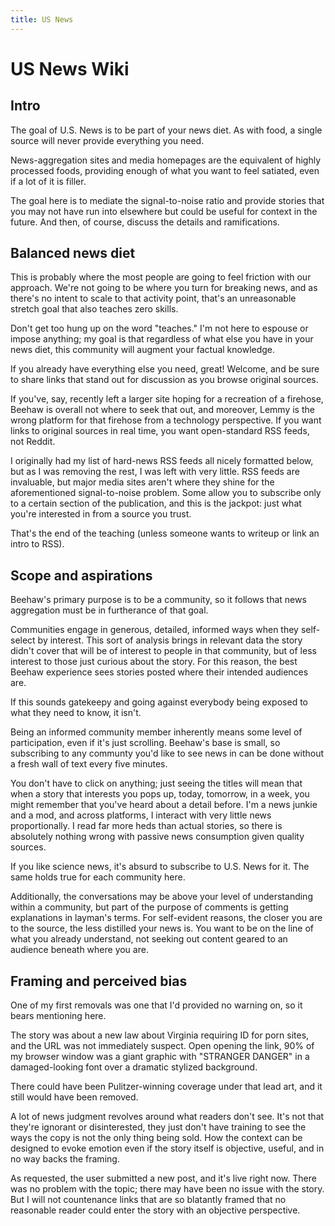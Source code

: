 ```yaml
---
title: US News
---
```

# US News Wiki
## Intro

The goal of U.S. News is to be part of your news diet. As with food, a single source will never provide everything you need.

News-aggregation sites and media homepages are the equivalent of highly processed foods, providing enough of what you want to feel satiated, even if a lot of it is filler.

The goal here is to mediate the signal-to-noise ratio and provide stories that you may not have run into elsewhere but could be useful for context in the future. And then, of course, discuss the details and ramifications.

## Balanced news diet

This is probably where the most people are going to feel friction with our approach. We're not going to be where you turn for breaking news, and as there's no intent to scale to that activity point, that's an unreasonable stretch goal that also teaches zero skills.

Don't get too hung up on the word "teaches." I'm not here to espouse or impose anything; my goal is that regardless of what else you have in your news diet, this community will augment your factual knowledge.

If you already have everything else you need, great! Welcome, and be sure to share links that stand out for discussion as you browse original sources.

If you've, say, recently left a larger site hoping for a recreation of a firehose, Beehaw is overall not where to seek that out, and moreover, Lemmy is the wrong platform for that firehose from a technology perspective. If you want links to original sources in real time, you want open-standard RSS feeds, not Reddit.

I originally had my list of hard-news RSS feeds all nicely formatted below, but as I was removing the rest, I was left with very little. RSS feeds are invaluable, but major media sites aren't where they shine for the aforementioned signal-to-noise problem. Some allow you to subscribe only to a certain section of the publication, and this is the jackpot: just what you're interested in from a source you trust.

That's the end of the teaching (unless someone wants to writeup or link an intro to RSS). 

## Scope and aspirations

Beehaw's primary purpose is to be a community, so it follows that news aggregation must be in furtherance of that goal.

Communities engage in generous, detailed, informed ways when they self-select by interest. This sort of analysis brings in relevant data the story didn't cover that will be of interest to people in that community, but of less interest to those just curious about the story. For this reason, the best Beehaw experience sees stories posted where their intended audiences are.

If this sounds gatekeepy and going against everybody being exposed to what they need to know, it isn't.

Being an informed community member inherently means some level of participation, even if it's just scrolling. Beehaw's base is small, so subscribing to any communty you'd like to see news in can be done without a fresh wall of text every five minutes.

You don't have to click on anything; just seeing the titles will mean that when a story that interests you pops up, today, tomorrow, in a week, you might remember that you've heard about a detail before. I'm a news junkie and a mod, and across platforms, I interact with very little news proportionally. I read far more heds than actual stories, so there is absolutely nothing wrong with passive news consumption given quality sources.

If you like science news, it's absurd to subscribe to U.S. News for it. The same holds true for each community here.

Additionally, the conversations may be above your level of understanding within a community, but part of the purpose of comments is getting explanations in layman's terms. For self-evident reasons, the closer you are to the source, the less distilled your news is. You want to be on the line of what you already understand, not seeking out content geared to an audience beneath where you are.

## Framing and perceived bias

One of my first removals was one that I'd provided no warning on, so it bears mentioning here.

The story was about a new law about Virginia requiring ID for porn sites, and the URL was not immediately suspect. Open opening the link, 90% of my browser window was a giant graphic with "STRANGER DANGER" in a damaged-looking font over a dramatic stylized background.

There could have been Pulitzer-winning coverage under that lead art, and it still would have been removed.

A lot of news judgment revolves around what readers don't see. It's not that they're ignorant or disinterested, they just don't have training to see the ways the copy is not the only thing being sold. How the context can be designed to evoke emotion even if the story itself is objective, useful, and in no way backs the framing.

As requested, the user submitted a new post, and it's live right now. There was no problem with the topic; there may have been no issue with the story. But I will not countenance links that are so blatantly framed that no reasonable reader could enter the story with an objective perspective.

